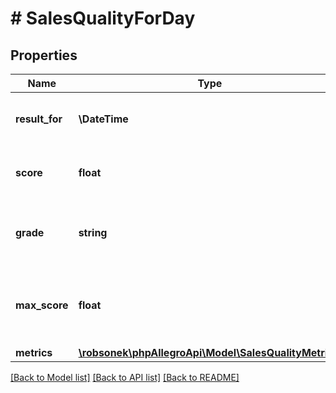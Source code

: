 # # SalesQualityForDay

## Properties

Name | Type | Description | Notes
------------ | ------------- | ------------- | -------------
**result_for** | **\DateTime** | Date for which the result is calculated. |
**score** | **float** | The total score for the given day. |
**grade** | **string** | The main sales quality level for the given day. |
**max_score** | **float** | The maximum possible total score for the given day. |
**metrics** | [**\robsonek\phpAllegroApi\Model\SalesQualityMetric[]**](SalesQualityMetric.md) |  |

[[Back to Model list]](../../README.md#models) [[Back to API list]](../../README.md#endpoints) [[Back to README]](../../README.md)
